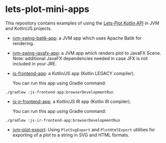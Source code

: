 # lets-plot-mini-apps

This repository contains examples of using the [Lets-Plot Kotlin API](https://github.com/JetBrains/lets-plot-kotlin) 
in JVM and Kotlin/JS projects.

- [jvm-swing-batik-app](https://github.com/alshan/lets-plot-mini-apps/tree/main/jvm-swing-batik-app/src/main/kotlin):
  a JVM app which uses Apache Batik for rendering.
  
- [jvm-swing-javafx-app](https://github.com/alshan/lets-plot-mini-apps/tree/main/jvm-swing-javafx-app/src/main/kotlin):
  a JVM app which renders plot to JavaFX Scene. Note: additional JavaFX dependencies needed in case JFX is not included in your JRE.
  
- [js-frontend-app](https://github.com/alshan/lets-plot-mini-apps/tree/main/js-frontend-app):
  a Kotlin/JS app (Kotlin LEGACY compiler). 
  
  You can run this app using Gradle command:
```
./gradlew :js-frontend-app:browserDevelopmentRun
```
                                                         
- [js-ir-frontend-app](https://github.com/alshan/lets-plot-mini-apps/tree/main/js-ir-frontend-app):
  a Kotlin/JS IR app (Kotlin IR compiler). 
  
  You can run this app using Gradle command:
```
./gradlew :js-ir-frontend-app:browserDevelopmentRun
```
                                                         
- [jvm-plot-export](https://github.com/alshan/lets-plot-mini-apps/tree/main/jvm-plot-export/src/main/kotlin):
  Using `PlotSvgExport` and `PlotHtmlExport` utilities for exporting of a plot to a string in SVG and HTML formats.